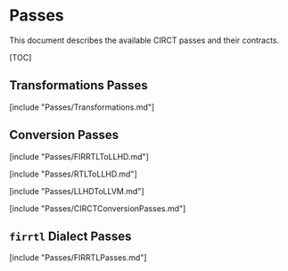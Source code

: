 # Passes

This document describes the available CIRCT passes and their contracts.

[TOC]

## Transformations Passes

[include "Passes/Transformations.md"]

## Conversion Passes

[include "Passes/FIRRTLToLLHD.md"]

[include "Passes/RTLToLLHD.md"]

[include "Passes/LLHDToLLVM.md"]

[include "Passes/CIRCTConversionPasses.md"]

## `firrtl` Dialect Passes

[include "Passes/FIRRTLPasses.md"]
